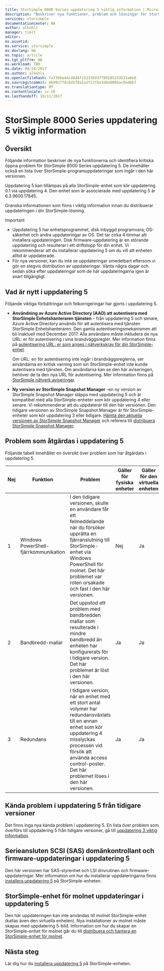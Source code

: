 ```yaml
---
title: StorSimple 8000 Series uppdatering 5 viktig information | Microsoft Docs
description: "Beskriver nya funktioner, problem och lösningar för StorSimple 8000 Series uppdatering 5."
services: storsimple
documentationcenter: NA
author: alkohli
manager: timlt
editor: 
ms.assetid: 
ms.service: storsimple
ms.devlang: NA
ms.topic: article
ms.tgt_pltfrm: NA
ms.workload: TBD
ms.date: 08/28/2017
ms.author: alkohli
ms.openlocfilehash: fa7360a44c48d4f15233b937f09285233533a0e8
ms.sourcegitcommit: 6699c77dcbd5f8a1a2f21fba3d0a0005ac9ed6b7
ms.translationtype: MT
ms.contentlocale: sv-SE
ms.lasthandoff: 10/11/2017
---
```

# <a name="storsimple-8000-series-update-5-release-notes"></a>StorSimple 8000 Series uppdatering 5 viktig information

## <a name="overview"></a>Översikt

Följande information beskriver de nya funktionerna och identifiera kritiska öppna problem för StorSimple 8000 Series uppdatering 5. De innehåller också en lista över StorSimple-programuppdateringar som ingår i den här versionen.

Uppdatering 5 kan tillämpas på alla StorSimple-enhet som kör uppdatering 0.1 via uppdatering 4. Den enhet som är associerade med uppdatering 5 är 6.3.9600.17845.

Granska informationen som finns i viktig information innan du distribuerar uppdateringen i din StorSimple-lösning.

> [!IMPORTANT]
> * Uppdatering 5 har enhetsprogrammet, disk inbyggd programvara, OS-säkerhet och andra uppdateringar av OS. Det tar cirka 4 timmar att installera uppdateringen. Disk firmware-uppdatering är en störande uppdatering och resulterar i ett driftstopp för din enhet. Vi rekommenderar att du installerar uppdatering 5 om du vill att enheten alltid är uppdaterade.
> * För nya versioner, kan du inte se uppdateringar omedelbart eftersom vi gör en stegvis distribution av uppdateringar. Vänta några dagar och sedan söka efter uppdateringar som de här uppdateringarna igen är snart tillgängligt.

## <a name="whats-new-in-update-5"></a>Vad är nytt i uppdatering 5

Följande viktiga förbättringar och felkorrigeringar har gjorts i uppdatering 5.

* **Användning av Azure Active Directory (AAD) att autentisera med StorSimple Enhetshanteraren tjänsten** – från uppdatering 5 och senare, Azure Active Directory används för att autentisera med tjänsten StorSimple Enhetshanteraren. Den gamla autentiseringsmekanismen att bli inaktuell med December 2017. Alla användare måste inkludera de nya URL: er för autentisering i sina brandväggsregler. Mer information finns på [autentisering URL: er som anges i nätverkskrav för din StorSimple-enhet](storsimple-8000-system-requirements.md#url-patterns-for-azure-portal).

    Om URL: en för autentisering inte ingår i brandväggsreglerna, ser användarna en kritisk varning som sin StorSimple-enhet inte kunde autentisera med tjänsten. Om användarna kan se den här aviseringen, behöver de ta den nya URL för autentisering. Mer information finns på [StorSimple nätverk aviseringar](storsimple-8000-manage-alerts.md#networking-alerts).

* **Ny version av StorSimple Snapshot Manager** -en ny version av StorSimple Snapshot Manager släpps med uppdatering 5 och är kompatibel med alla StorSimple-enheter som kör uppdatering 4 eller senare. Vi rekommenderar att du uppdaterar till den här versionen. Den tidigare versionen av StorSimple Snapshot Manager är för StorSimple-enheter som kör uppdatering 3 eller tidigare. [Hämta den aktuella versionen av StorSimple Snapshot Manager](https://www.microsoft.com/en-us/download/details.aspx?id=44220) och referera till [distribuera StorSimple Snapshot Manager](storsimple-snapshot-manager-deployment.md).


## <a name="issues-fixed-in-update-5"></a>Problem som åtgärdas i uppdatering 5

Följande tabell innehåller en översikt över problem som har åtgärdats i uppdatering 5.

| Nej | Funktion | Problem | Gäller för fysiska enheter | Gäller för den virtuella enheten |
| --- | --- | --- | --- | --- |
| 1 |Windows PowerShell-fjärrkommunikation |I den tidigare versionen, skulle en användare får ett felmeddelande när du försöker upprätta en fjärranslutning till StorSimple-enhet via Windows PowerShell för molnet. Det här problemet var roten orsakade och fast i den här versionen. |Nej |Ja |
| 2 |Bandbredd-mallar |Det uppstod ett problem med bandbredden mallar som resulterade i mindre bandbredd än enheten har konfigurerats för i tidigare version. Det här problemet är löst i den här versionen. |Ja |Ja |
| 3 |Redundans |I tidigare version, när en enhet med ett stort antal volymer har redundansväxlats till en annan enhet som kör uppdatering 4 misslyckas processen vid försök att använda access control-poster. Det här problemet löses i den här versionen. |Ja |Ja |



## <a name="known-issues-in-update-5-from-previous-releases"></a>Kända problem i uppdatering 5 från tidigare versioner

Det finns inga nya kända problem i uppdatering 5. En lista över problem som överförs till uppdatering 5 från tidigare versioner, gå till [uppdatering 3 viktig information](storsimple-update3-release-notes.md#known-issues-in-update-3).

## <a name="serial-attached-scsi-sas-controller-and-firmware-updates-in-update-5"></a>Serieansluten SCSI (SAS) domänkontrollant och firmware-uppdateringar i uppdatering 5

Den här versionen har SAS-styrenhet och LSI drivrutinen och firmware-uppdateringar. Mer information om hur du installerar uppdateringarna finns [installera uppdatering 5](storsimple-8000-install-update-5.md) på StorSimple-enheten.

## <a name="storsimple-cloud-appliance-updates-in-update-5"></a>StorSimple-enhet för molnet uppdateringar i uppdatering 5

Den här uppdateringen kan inte användas till molnet StorSimple-enhet (kallas även den virtuella enheten). Nya installationer av molnet måste skapas med uppdatering 5-bild. Information om hur du skapar en StorSimple-enhet för molnet går du till [distribuera och hantera en StorSimple-enhet för molnet](storsimple-8000-cloud-appliance-u2.md).

## <a name="next-step"></a>Nästa steg

Lär dig hur du [installera uppdatering 5](storsimple-8000-install-update-5.md) på StorSimple-enheten.

